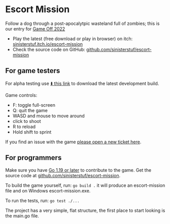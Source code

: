 # Escort Mission

Follow a dog through a post-apocalytpic wasteland full of zombies; this is our entry for [Game Off 2022](https://itch.io/jam/game-off-2022)

- Play the latest (free download or play in browser) on itch: [sinisterstuf.itch.io/escort-mission](https://sinisterstuf.itch.io/escort-mission)
- Check the source code on GitHub: [github.com/sinisterstuf/escort-mission](https://github.com/sinisterstuf/escort-mission/)

## For game testers

For alpha testing use [⬇️ this link](https://nightly.link/sinisterstuf/escort-mission/workflows/build/main/escort-mission-bundle.zip) to download the latest development build.

Game controls:
- F: toggle full-screen
- Q: quit the game
- WASD and mouse to move around
- click to shoot
- R to reload 
- Hold shift to sprint

If you find an issue with the game [please open a new ticket here](https://github.com/sinisterstuf/escort-mission/issues).

## For programmers

Make sure you have [Go 1.19 or later](https://go.dev/) to contribute to the game.  Get the source code at [github.com/sinisterstuf/escort-mission](https://github.com/sinisterstuf/escort-mission).

To build the game yourself, run: `go build .` it will produce an escort-mission file and on Windows escort-mission.exe.

To run the tests, run: `go test ./...`

The project has a very simple, flat structure, the first place to start looking is the main.go file.
